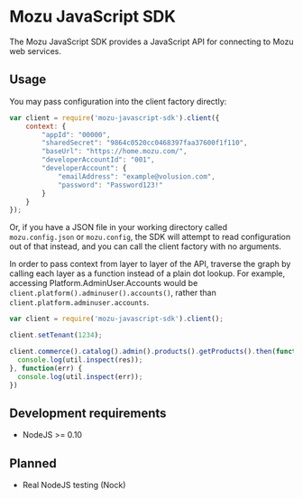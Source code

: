 # Mozu JavaScript SDK

The Mozu JavaScript SDK provides a JavaScript API for connecting to Mozu web services.

## Usage

You may pass configuration into the client factory directly:

```js
var client = require('mozu-javascript-sdk').client({
    context: {
        "appId": "00000",
        "sharedSecret": "9864c0520cc0468397faa37600f1f110",
        "baseUrl": "https://home.mozu.com/",
        "developerAccountId": "001",
        "developerAccount": {
            "emailAddress": "example@volusion.com",
            "password": "Password123!"
        }
    }
});
```

Or, if you have a JSON file in your working directory called `mozu.config.json` or `mozu.config`, the SDK will attempt to read configuration out of that instead, and you can call the client factory with no arguments.

In order to pass context from layer to layer of the API, traverse the graph by calling each layer as a function instead of a plain dot lookup. For example, accessing Platform.AdminUser.Accounts would be `client.platform().adminuser().accounts()`, rather than `client.platform.adminuser.accounts`.

```js
var client = require('mozu-javascript-sdk').client();

client.setTenant(1234);

client.commerce().catalog().admin().products().getProducts().then(function(res) {
  console.log(util.inspect(res));
}, function(err) {
  console.log(util.inspect(err));
})
```

## Development requirements

*   NodeJS >= 0.10

## Planned

*   Real NodeJS testing (Nock)